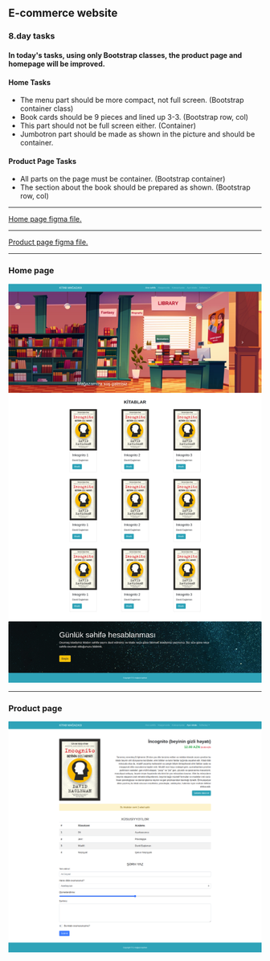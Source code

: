 ## E-commerce website

### 8.day tasks

#### In today's tasks, using only Bootstrap classes, the product page and homepage will be improved.

#### Home Tasks
* The menu part should be more compact, not full screen. (Bootstrap container class)
* Book cards should be 9 pieces and lined up 3-3. (Bootstrap row, col)
* This part should not be full screen either. (Container)
* Jumbotron part should be made as shown in the picture and should be container.

#### Product Page Tasks
* All parts on the page must be container. (Bootstrap container)
* The section about the book should be prepared as shown. (Bootstrap row, col)


<hr>
<a href="https://www.figma.com/file/M8GuWJ9FGaLqZyOxsQDAbL/Untitled?node-id=1%3A2">Home page figma file.</a>

<hr>
<a href="https://www.figma.com/file/ZGjQlSfgZLocnnfMbzb158/Untitled?node-id=1%3A2">Product page figma file.</a>

<hr>

### Home page
<img src="./day8_home.png" alt=""/>

<hr>

### Product page
<img src="./day8_product.png" alt=""/>
